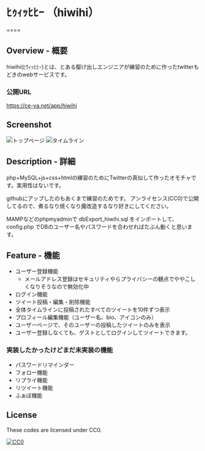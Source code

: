 # ﾋｩｨｯﾋﾋｰ （hiwihi）
====  

## Overview - 概要
hiwihi(ﾋｳｨｯﾋﾋｰ)とは、とある駆け出しエンジニアが練習のために作ったtwitterもどきのwebサービスです。

### 公開URL　
https://ce-ya.net/app/hiwihi

## Screenshot 
![トップページ](https://i.imgur.com/hhz71k0.png)
![タイムライン](https://i.imgur.com/MUlMc6C.png)

## Description - 詳細
php+MySQL+js+css+htmlの練習のためにTwitterの真似して作ったオモチャです。実用性はないです。

githubにアップしたのもあくまで練習のためです。
アンライセンス(CC0)で公開してるので、煮るなり焼くなり魔改造するなり好きにしてください。

MAMPなどのphpmyadminで dbExport_hiwihi.sql をインポートして、config.php でDBのユーザー名やパスワードを合わせればたぶん動くと思います。

## Feature - 機能
* ユーザー登録機能
  * メールアドレス登録はセキュリティやらプライバシーの観点でややこしくなりそうなので無効化中
* ログイン機能
* ツイート投稿・編集・削除機能
* 全体タイムラインに投稿されたすべてのツイートを10件ずつ表示
* プロフィール編集機能（ユーザー名、bio、アイコンのみ）
* ユーザーページで、そのユーザーの投稿したツイートのみを表示
* ユーザー登録しなくても、ゲストとしてログインしてツイートできます。

### 実装したかったけどまだ未実装の機能
 * パスワードリマインダー
 * フォロー機能
 * リプライ機能
 * リツイート機能
 * ふぁぼ機能


## License

These codes are licensed under CC0.

[![CC0](http://i.creativecommons.org/p/zero/1.0/88x31.png "CC0")](http://creativecommons.org/publicdomain/zero/1.0/deed.ja)
